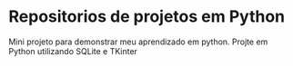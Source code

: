 # Repositorios de projetos em Python
Mini projeto para demonstrar meu aprendizado em python. 
Projte em Python utilizando SQLite e TKinter




